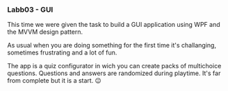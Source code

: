 ### Labb03 - GUI

This time we were given the task to build a GUI application using WPF and the MVVM design pattern.

As usual when you are doing something for the first time it's challanging, sometimes frustrating and a lot of fun.

The app is a quiz configurator in wich you can create packs of multichoice questions. Questions and answers are randomized during playtime.
It's far from complete but it is a start. 😉
